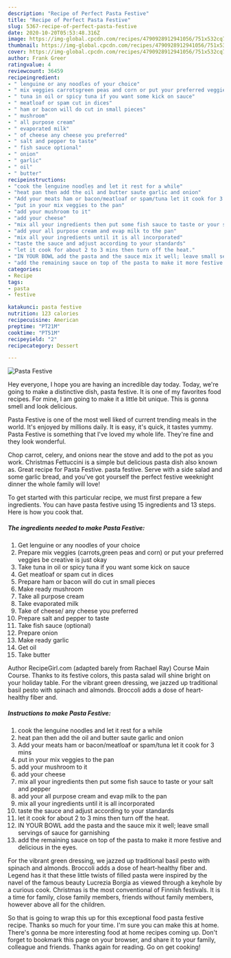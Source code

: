 ```yaml
---
description: "Recipe of Perfect Pasta Festive"
title: "Recipe of Perfect Pasta Festive"
slug: 5367-recipe-of-perfect-pasta-festive
date: 2020-10-20T05:53:48.316Z
image: https://img-global.cpcdn.com/recipes/4790928912941056/751x532cq70/pasta-festive-recipe-main-photo.jpg
thumbnail: https://img-global.cpcdn.com/recipes/4790928912941056/751x532cq70/pasta-festive-recipe-main-photo.jpg
cover: https://img-global.cpcdn.com/recipes/4790928912941056/751x532cq70/pasta-festive-recipe-main-photo.jpg
author: Frank Greer
ratingvalue: 4
reviewcount: 36459
recipeingredient:
- " lenguine or any noodles of your choice"
- " mix veggies carrotsgreen peas and corn or put your preferred veggies be creative is just okay"
- " tuna in oil or spicy tuna if you want some kick on sauce"
- " meatloaf or spam cut in dices"
- " ham or bacon will do cut in small pieces"
- " mushroom"
- " all purpose cream"
- " evaporated milk"
- " of cheese any cheese you preferred"
- " salt and pepper to taste"
- " fish sauce optional"
- " onion"
- " garlic"
- " oil"
- " butter"
recipeinstructions:
- "cook the lenguine noodles and let it rest for a while"
- "heat pan then add the oil and butter saute garlic and onion"
- "Add your meats ham or bacon/meatloaf or spam/tuna let it cook for 3 mins"
- "put in your mix veggies to the pan"
- "add your mushroom to it"
- "add your cheese"
- "mix all your ingredients then put some fish sauce to taste or your salt and pepper"
- "add your all purpose cream and evap milk to the pan"
- "mix all your ingredients until it is all incorporated"
- "taste the sauce and adjust according to your standards"
- "let it cook for about 2 to 3 mins then turn off the heat."
- "IN YOUR BOWL add the pasta and the sauce mix it well; leave small servings of sauce for garnishing"
- "add the remaining sauce on top of the pasta to make it more festive and delicious in the eyes."
categories:
- Recipe
tags:
- pasta
- festive

katakunci: pasta festive 
nutrition: 123 calories
recipecuisine: American
preptime: "PT21M"
cooktime: "PT51M"
recipeyield: "2"
recipecategory: Dessert

---
```



![Pasta Festive](https://img-global.cpcdn.com/recipes/4790928912941056/751x532cq70/pasta-festive-recipe-main-photo.jpg)

Hey everyone, I hope you are having an incredible day today. Today, we're going to make a distinctive dish, pasta festive. It is one of my favorites food recipes. For mine, I am going to make it a little bit unique. This is gonna smell and look delicious.

Pasta Festive is one of the most well liked of current trending meals in the world. It's enjoyed by millions daily. It is easy, it's quick, it tastes yummy. Pasta Festive is something that I've loved my whole life. They're fine and they look wonderful.

Chop carrot, celery, and onions near the stove and add to the pot as you work. Christmas Fettuccini is a simple but delicious pasta dish also known as. Great recipe for Pasta Festive. pasta festive. Serve with a side salad and some garlic bread, and you&#39;ve got yourself the perfect festive weeknight dinner the whole family will love!


To get started with this particular recipe, we must first prepare a few ingredients. You can have pasta festive using 15 ingredients and 13 steps. Here is how you cook that.

<!--inarticleads1-->

##### The ingredients needed to make Pasta Festive:

1. Get  lenguine or any noodles of your choice
1. Prepare  mix veggies (carrots,green peas and corn) or put your preferred veggies be creative is just okay
1. Take  tuna in oil or spicy tuna if you want some kick on sauce
1. Get  meatloaf or spam cut in dices
1. Prepare  ham or bacon will do cut in small pieces
1. Make ready  mushroom
1. Take  all purpose cream
1. Take  evaporated milk
1. Take  of cheese/ any cheese you preferred
1. Prepare  salt and pepper to taste
1. Take  fish sauce (optional)
1. Prepare  onion
1. Make ready  garlic
1. Get  oil
1. Take  butter


Author RecipeGirl.com (adapted barely from Rachael Ray) Course Main Course. Thanks to its festive colors, this pasta salad will shine bright on your holiday table. For the vibrant green dressing, we jazzed up traditional basil pesto with spinach and almonds. Broccoli adds a dose of heart-healthy fiber and. 

<!--inarticleads2-->

##### Instructions to make Pasta Festive:

1. cook the lenguine noodles and let it rest for a while
1. heat pan then add the oil and butter saute garlic and onion
1. Add your meats ham or bacon/meatloaf or spam/tuna let it cook for 3 mins
1. put in your mix veggies to the pan
1. add your mushroom to it
1. add your cheese
1. mix all your ingredients then put some fish sauce to taste or your salt and pepper
1. add your all purpose cream and evap milk to the pan
1. mix all your ingredients until it is all incorporated
1. taste the sauce and adjust according to your standards
1. let it cook for about 2 to 3 mins then turn off the heat.
1. IN YOUR BOWL add the pasta and the sauce mix it well; leave small servings of sauce for garnishing
1. add the remaining sauce on top of the pasta to make it more festive and delicious in the eyes.


For the vibrant green dressing, we jazzed up traditional basil pesto with spinach and almonds. Broccoli adds a dose of heart-healthy fiber and. Legend has it that these little twists of filled pasta were inspired by the navel of the famous beauty Lucrezia Borgia as viewed through a keyhole by a curious cook. Christmas is the most conventional of Finnish festivals. It is a time for family, close family members, friends without family members, however above all for the children. 

So that is going to wrap this up for this exceptional food pasta festive recipe. Thanks so much for your time. I'm sure you can make this at home. There's gonna be more interesting food at home recipes coming up. Don't forget to bookmark this page on your browser, and share it to your family, colleague and friends. Thanks again for reading. Go on get cooking!
